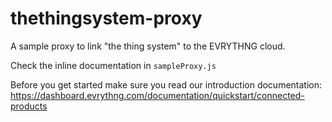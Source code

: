 # thethingsystem-proxy
A sample proxy to link "the thing system" to the EVRYTHNG cloud.

Check the inline documentation in `sampleProxy.js`

Before you get started make sure you read our introduction documentation:
https://dashboard.evrythng.com/documentation/quickstart/connected-products

